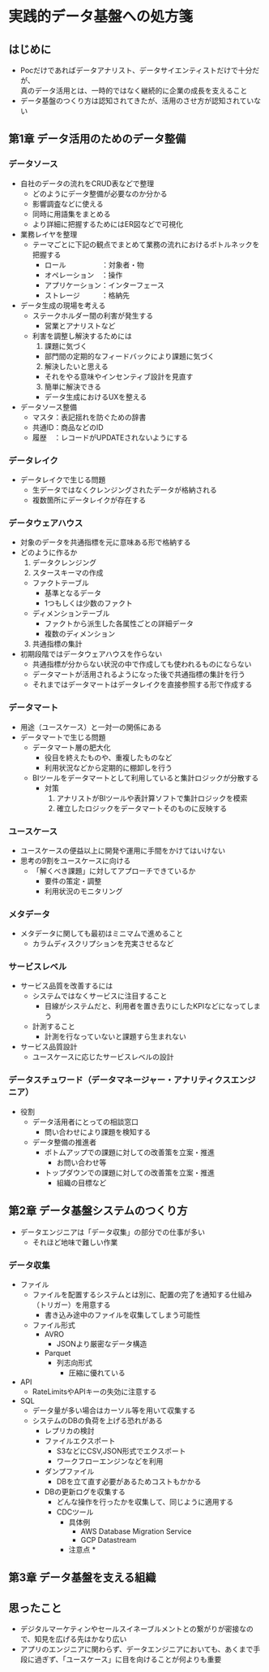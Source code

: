 # 実践的データ基盤への処方箋

## はじめに
* Pocだけであればデータアナリスト、データサイエンティストだけで十分だが、<br>
  真のデータ活用とは、一時的ではなく継続的に企業の成長を支えること
* データ基盤のつくり方は認知されてきたが、活用のさせ方が認知されていない

## 第1章 データ活用のためのデータ整備
### データソース
* 自社のデータの流れをCRUD表などで整理
  * どのようにデータ整備が必要なのか分かる
  * 影響調査などに使える
  * 同時に用語集をまとめる
  * より詳細に把握するためにはER図などで可視化
* 業務レイヤを整理
  * テーマごとに下記の観点でまとめて業務の流れにおけるボトルネックを把握する
    * ロール　　　　　：対象者・物
    * オペレーション　：操作
    * アプリケーション：インターフェース
    * ストレージ　　　：格納先
* データ生成の現場を考える
  * ステークホルダー間の利害が発生する
    * 営業とアナリストなど
  * 利害を調整し解決するためには
    1. 課題に気づく
      * 部門間の定期的なフィードバックにより課題に気づく
    2. 解決したいと思える
      * それをやる意味やインセンティブ設計を見直す
    3. 簡単に解決できる
      * データ生成におけるUXを整える
* データソース整備
  * マスタ：表記揺れを防ぐための辞書
  * 共通ID：商品などのID
  * 履歴　：レコードがUPDATEされないようにする

### データレイク
* データレイクで生じる問題
  * 生データではなくクレンジングされたデータが格納される
  * 複数箇所にデータレイクが存在する

### データウェアハウス
* 対象のデータを共通指標を元に意味ある形で格納する
* どのように作るか
  1. データクレンジング
  2. スタースキーマの作成
    * ファクトテーブル
      * 基準となるデータ
      * 1つもしくは少数のファクト
    * ディメンションテーブル
      * ファクトから派生した各属性ごとの詳細データ
      * 複数のディメンション
  3. 共通指標の集計
* 初期段階ではデータウェアハウスを作らない
  * 共通指標が分からない状況の中で作成しても使われるものにならない
  * データマートが活用されるようになった後で共通指標の集計を行う
  * それまではデータマートはデータレイクを直接参照する形で作成する

### データマート
* 用途（ユースケース）と一対一の関係にある
* データマートで生じる問題
  * データマート層の肥大化
    * 役目を終えたものや、重複したものなど
    * 利用状況などから定期的に棚卸しを行う
  * BIツールをデータマートとして利用していると集計ロジックが分散する
    * 対策
      1. アナリストがBIツールや表計算ソフトで集計ロジックを模索
      2. 確立したロジックをデータマートそのものに反映する

### ユースケース
* ユースケースの便益以上に開発や運用に手間をかけてはいけない
* 思考の9割をユースケースに向ける
  * 「解くべき課題」に対してアプローチできているか
    * 要件の策定・調整
    * 利用状況のモニタリング

### メタデータ
* メタデータに関しても最初はミニマムで進めること
  * カラムディスクリプションを充実させるなど

### サービスレベル
* サービス品質を改善するには
  * システムではなくサービスに注目すること
    * 目線がシステムだと、利用者を置き去りにしたKPIなどになってしまう
  * 計測すること
    * 計測を行なっていないと課題すら生まれない
* サービス品質設計
  * ユースケースに応じたサービスレベルの設計

### データスチュワード（データマネージャー・アナリティクスエンジニア）
* 役割
  * データ活用者にとっての相談窓口
    * 問い合わせにより課題を検知する
  * データ整備の推進者
    * ボトムアップでの課題に対しての改善策を立案・推進
      * お問い合わせ等
    * トップダウンでの課題に対しての改善策を立案・推進
      * 組織の目標など

## 第2章 データ基盤システムのつくり方
* データエンジニアは「データ収集」の部分での仕事が多い
  * それほど地味で難しい作業
### データ収集
* ファイル
  * ファイルを配置するシステムとは別に、配置の完了を通知する仕組み（トリガー）を用意する
    * 書き込み途中のファイルを収集してしまう可能性
  * ファイル形式
    * AVRO
      * JSONより厳密なデータ構造
    * Parquet
      * 列志向形式
        * 圧縮に優れている
* API
  * RateLimitsやAPIキーの失効に注意する
* SQL
  * データ量が多い場合はカーソル等を用いて収集する
  * システムのDBの負荷を上げる恐れがある
    * レプリカの検討
    * ファイルエクスポート
      * S3などにCSV,JSON形式でエクスポート
      * ワークフローエンジンなどを利用
    * ダンプファイル
      * DBを立て直す必要があるためコストもかかる
    * DBの更新ログを収集する
      * どんな操作を行ったかを収集して、同じように適用する
      * CDCツール
        * 具体例
          * AWS Database Migration Service
          * GCP Datastream
        * 注意点
          * 

## 第3章 データ基盤を支える組織


## 思ったこと
* デジタルマーケティンやセールスイネーブルメントとの繋がりが密接なので、知見を広げる先はかなり広い
* アプリのエンジニアに関わらず、データエンジニアにおいても、あくまで手段に過ぎず、「ユースケース」に目を向けることが何よりも重要
